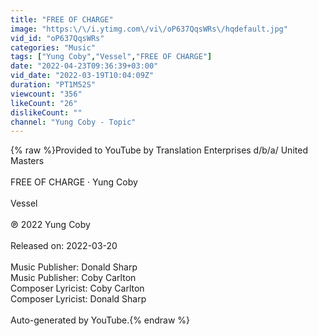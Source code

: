 ```yaml
---
title: "FREE OF CHARGE"
image: "https:\/\/i.ytimg.com\/vi\/oP637QqsWRs\/hqdefault.jpg"
vid_id: "oP637QqsWRs"
categories: "Music"
tags: ["Yung Coby","Vessel","FREE OF CHARGE"]
date: "2022-04-23T09:36:39+03:00"
vid_date: "2022-03-19T10:04:09Z"
duration: "PT1M52S"
viewcount: "356"
likeCount: "26"
dislikeCount: ""
channel: "Yung Coby - Topic"
---
```

{% raw %}Provided to YouTube by Translation Enterprises d/b/a/ United Masters<br /><br />FREE OF CHARGE · Yung Coby<br /><br />Vessel<br /><br />℗ 2022 Yung Coby<br /><br />Released on: 2022-03-20<br /><br />Music  Publisher: Donald Sharp<br />Music  Publisher: Coby Carlton<br />Composer  Lyricist: Coby Carlton<br />Composer  Lyricist: Donald Sharp<br /><br />Auto-generated by YouTube.{% endraw %}
